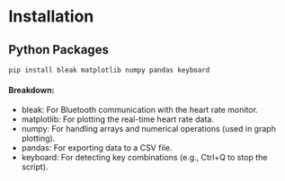# Installation
## Python Packages
```pip install bleak matplotlib numpy pandas keyboard```

#### Breakdown:
- bleak: For Bluetooth communication with the heart rate monitor.
- matplotlib: For plotting the real-time heart rate data.
- numpy: For handling arrays and numerical operations (used in graph plotting).
- pandas: For exporting data to a CSV file.
- keyboard: For detecting key combinations (e.g., Ctrl+Q to stop the script).

